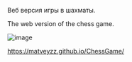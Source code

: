 Веб версия игры в шахматы.

The web version of the chess game.

![image](https://github.com/user-attachments/assets/5e56a6c4-1a1b-425e-89fa-9615ad1c5e6f)

https://matveyzz.github.io/ChessGame/

